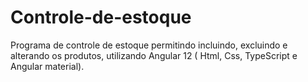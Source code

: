 # Controle-de-estoque
Programa de controle de estoque permitindo incluindo, excluindo e alterando os produtos, utilizando Angular 12 ( Html, Css, TypeScript e Angular material).
